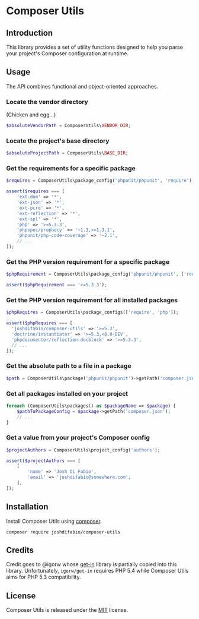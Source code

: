 # Composer Utils

## Introduction

This library provides a set of utility functions designed to help you parse your project's Composer configuration at runtime.

## Usage

The API combines functional and object-oriented approaches.

### Locate the vendor directory

(Chicken and egg...)

```php
$absoluteVendorPath = ComposerUtils\VENDOR_DIR;
```

### Locate the project's base directory

```php
$absoluteProjectPath = ComposerUtils\BASE_DIR;
```

### Get the requirements for a specific package

```php
$requires = ComposerUtils\package_config('phpunit/phpunit', 'require');

assert($requires === [
    'ext-dom' => '*',
    'ext-json' => '*',
    'ext-pcre' => '*',
    'ext-reflection' => '*',
    'ext-spl' => '*',
    'php' => '>=5.3.3',
    'phpspec/prophecy' => '~1.3,>=1.3.1',
    'phpunit/php-code-coverage' => '~2.1',
    // ...
]);
```

### Get the PHP version requirement for a specific package

```php
$phpRequirement = ComposerUtils\package_config('phpunit/phpunit', ['require', 'php']);

assert($phpRequirement === '>=5.3.3');
```

### Get the PHP version requirement for all installed packages

```php
$phpRequires = ComposerUtils\package_configs(['require', 'php']);

assert($phpRequires === [
  'joshdifabio/composer-utils' => '>=5.3',
  'doctrine/instantiator' => '>=5.3,<8.0-DEV',
  'phpdocumentor/reflection-docblock' => '>=5.3.3',
  // ...
]);
```

### Get the absolute path to a file in a package

```php
$path = ComposerUtils\package('phpunit/phpunit')->getPath('composer.json');
```

### Get all packages installed on your project

```php
foreach (ComposerUtils\packages() as $packageName => $package) {
    $pathToPackageConfig = $package->getPath('composer.json');
    // ...
}
```

### Get a value from your project's Composer config

```php
$projectAuthors = ComposerUtils\project_config('authors');

assert($projectAuthors === [
    [
        'name' => 'Josh Di Fabio',
        'email' => 'joshdifabio@somewhere.com',
    ],
]);
```

## Installation

Install Composer Utils using [composer](https://getcomposer.org/).

```
composer require joshdifabio/composer-utils
```

## Credits

Credit goes to @igorw whose [get-in](https://github.com/igorw/get-in) library is partially copied into this library. Unfortunately, `igorw/get-in` requires PHP 5.4 while Composer Utils aims for PHP 5.3 compatibility.

## License

Composer Utils is released under the [MIT](https://github.com/joshdifabio/composer-utils/blob/master/LICENSE) license.
